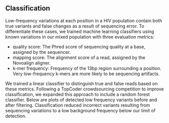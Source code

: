 ## Classification

Low-frequency variations at each position in a HIV population contain both
true variants and false changes as a result of sequencing error. To
differentiate these cases, we trained machine learning classifiers using
known variations in our mixed population with three evaluation metrics:

- quality score: The Phred score of sequencing quality at a base, assigned by
  the sequencer.
- mapping score: The alignment score of a read, assigned by the Novoalign aligner.
- k-mer frequency: Frequency of the 13bp region surrounding a
  position. Very low-frequency k-mers are more likely to be sequencing
  artifacts.

We trained a linear classifier to distinguish true and false reads based on
these metrics. Following a TopCoder crowdsourcing competition to improve
classification, we expanded this approach to include a random forest
classifier. Below are plots of detected low frequency variants before and after
filtering. Classification reduced incorrect variants resulting from sequencing
variations to a low background frequency below our limit of detection.
